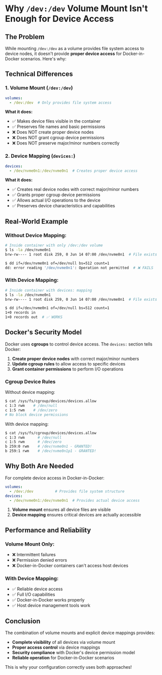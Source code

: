 # Why `/dev:/dev` Volume Mount Isn't Enough for Device Access

## The Problem

While mounting `/dev:/dev` as a volume provides file system access to device nodes, it doesn't provide **proper device access** for Docker-in-Docker scenarios. Here's why:

## Technical Differences

### 1. **Volume Mount (`/dev:/dev`)**
```yaml
volumes:
  - /dev:/dev  # Only provides file system access
```

**What it does:**
- ✅ Makes device files visible in the container
- ✅ Preserves file names and basic permissions
- ❌ Does NOT create proper device nodes
- ❌ Does NOT grant cgroup device permissions
- ❌ Does NOT preserve major/minor numbers correctly

### 2. **Device Mapping (`devices:`)**
```yaml
devices:
  - /dev/nvme0n1:/dev/nvme0n1  # Creates proper device access
```

**What it does:**
- ✅ Creates real device nodes with correct major/minor numbers
- ✅ Grants proper cgroup device permissions
- ✅ Allows actual I/O operations to the device
- ✅ Preserves device characteristics and capabilities

## Real-World Example

### Without Device Mapping:
```bash
# Inside container with only /dev:/dev volume
$ ls -la /dev/nvme0n1
brw-rw---- 1 root disk 259, 0 Jun 14 07:00 /dev/nvme0n1  # File exists

$ dd if=/dev/nvme0n1 of=/dev/null bs=512 count=1
dd: error reading '/dev/nvme0n1': Operation not permitted  # ❌ FAILS
```

### With Device Mapping:
```bash
# Inside container with devices: mapping
$ ls -la /dev/nvme0n1
brw-rw---- 1 root disk 259, 0 Jun 14 07:00 /dev/nvme0n1  # File exists

$ dd if=/dev/nvme0n1 of=/dev/null bs=512 count=1
1+0 records in
1+0 records out  # ✅ WORKS
```

## Docker's Security Model

Docker uses **cgroups** to control device access. The `devices:` section tells Docker:

1. **Create proper device nodes** with correct major/minor numbers
2. **Update cgroup rules** to allow access to specific devices
3. **Grant container permissions** to perform I/O operations

### Cgroup Device Rules

Without device mapping:
```bash
$ cat /sys/fs/cgroup/devices/devices.allow
c 1:3 rwm    # /dev/null
c 1:5 rwm    # /dev/zero
# No block device permissions
```

With device mapping:
```bash
$ cat /sys/fs/cgroup/devices/devices.allow
c 1:3 rwm      # /dev/null
c 1:5 rwm      # /dev/zero
b 259:0 rwm    # /dev/nvme0n1 - GRANTED!
b 259:1 rwm    # /dev/nvme0n1p1 - GRANTED!
```

## Why Both Are Needed

For complete device access in Docker-in-Docker:

```yaml
volumes:
  - /dev:/dev          # Provides file system structure
devices:
  - /dev/nvme0n1:/dev/nvme0n1  # Provides actual device access
```

1. **Volume mount** ensures all device files are visible
2. **Device mapping** ensures critical devices are actually accessible

## Performance and Reliability

### Volume Mount Only:
- ❌ Intermittent failures
- ❌ Permission denied errors
- ❌ Docker-in-Docker containers can't access host devices

### With Device Mapping:
- ✅ Reliable device access
- ✅ Full I/O capabilities
- ✅ Docker-in-Docker works properly
- ✅ Host device management tools work

## Conclusion

The combination of volume mounts and explicit device mappings provides:

- **Complete visibility** of all devices via volume mount
- **Proper access control** via device mappings
- **Security compliance** with Docker's device permission model
- **Reliable operation** for Docker-in-Docker scenarios

This is why your configuration correctly uses both approaches!
